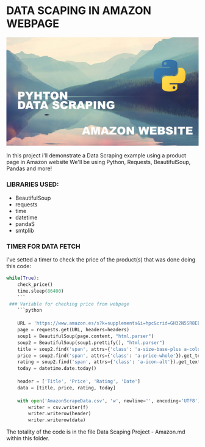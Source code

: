 # DATA SCAPING IN AMAZON WEBPAGE

![image](https://github.com/liciniofoliveira/liciniofoliveira/blob/main/Project%202%20-%20Data%20Scraping/data%20scraping%20header.jpg)

In this project i'll demonstrate a Data Scraping example using a product page in Amazon website
We'll be using Python, Requests, BeautifulSoup, Pandas and more!

### LIBRARIES USED:

- BeautifulSoup
- requests
- time
- datetime
- pandaS
- smtplib

### TIMER FOR DATA FETCH

I've setted a timer to check the price of the product(s) that was done doing this code: 

```python
while(True):
    check_price()
    time.sleep(86400)
    ```
 ### Variable for checking price from webpage
    ```python

    URL = 'https://www.amazon.es/s?k=supplements&i=hpc&crid=GH32N5SR8EER&sprefix=supplements%2Chpc%2C190&ref=nb_sb_noss_2'
    page = requests.get(URL, headers=headers)
    soup1 = BeautifulSoup(page.content, "html.parser")
    soup2 = BeautifulSoup(soup1.prettify(), "html.parser")
    title = soup2.find('span', attrs={'class': 'a-size-base-plus a-color-base a-text-normal'}).get_text()
    price = soup2.find('span', attrs={'class': 'a-price-whole'}).get_text()
    rating = soup2.find('span', attrs={'class': 'a-icon-alt'}).get_text()
    today = datetime.date.today()
    
    header = ['Title', 'Price', 'Rating', 'Date']
    data = [title, price, rating, today]

    with open('AmazonScrapeData.csv', 'w', newline='', encoding='UTF8') as f:
        writer = csv.writer(f)
        writer.writerow(header)
        writer.writerow(data)
```
The totality of the code is in the file Data Scaping Project - Amazon.md within this folder.
